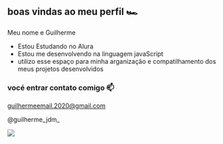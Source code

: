 ## boas vindas ao meu perfil 🏎️

Meu nome e Guilherme 

- Estou Estudando no Alura
- Estou me desenvolvendo na linguagem javaScript
- utilizo esse espaço para minha arganização e compatilhamento dos meus projetos desenvolvidos

### vocé entrar contato comigo 📫

guilhermeemail.2020@gmail.com

@guilherme_jdm_

![](https://media1.tenor.com/m/E_p0yxj0kogAAAAC/senna-mclaren.gif)
